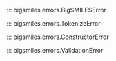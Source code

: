 

::: bigsmiles.errors.BigSMILESError


::: bigsmiles.errors.TokenizeError


::: bigsmiles.errors.ConstructorError


::: bigsmiles.errors.ValidationError



